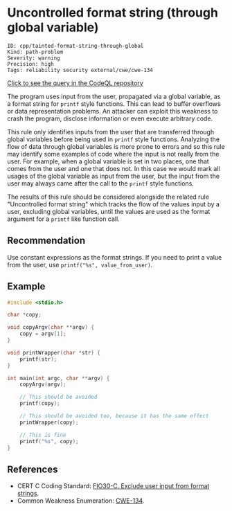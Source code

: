 # Uncontrolled format string (through global variable)

```
ID: cpp/tainted-format-string-through-global
Kind: path-problem
Severity: warning
Precision: high
Tags: reliability security external/cwe/cwe-134

```
[Click to see the query in the CodeQL repository](https://github.com/github/codeql/tree/main/cpp/ql/src/Security/CWE/CWE-134/UncontrolledFormatStringThroughGlobalVar.ql)

The program uses input from the user, propagated via a global variable, as a format string for `printf` style functions. This can lead to buffer overflows or data representation problems. An attacker can exploit this weakness to crash the program, disclose information or even execute arbitrary code.

This rule only identifies inputs from the user that are transferred through global variables before being used in `printf` style functions. Analyzing the flow of data through global variables is more prone to errors and so this rule may identify some examples of code where the input is not really from the user. For example, when a global variable is set in two places, one that comes from the user and one that does not. In this case we would mark all usages of the global variable as input from the user, but the input from the user may always came after the call to the `printf` style functions.

The results of this rule should be considered alongside the related rule "Uncontrolled format string" which tracks the flow of the values input by a user, excluding global variables, until the values are used as the format argument for a `printf` like function call.


## Recommendation
Use constant expressions as the format strings. If you need to print a value from the user, use `printf("%s", value_from_user)`.


## Example

```c
#include <stdio.h>

char *copy;

void copyArgv(char **argv) {
	copy = argv[1];
}

void printWrapper(char *str) {
	printf(str);
}

int main(int argc, char **argv) {
	copyArgv(argv);

	// This should be avoided
	printf(copy);

	// This should be avoided too, because it has the same effect
	printWrapper(copy);

	// This is fine
	printf("%s", copy);
}

```

## References
* CERT C Coding Standard: [FIO30-C. Exclude user input from format strings](https://www.securecoding.cert.org/confluence/display/c/FIO30-C.+Exclude+user+input+from+format+strings).
* Common Weakness Enumeration: [CWE-134](https://cwe.mitre.org/data/definitions/134.html).